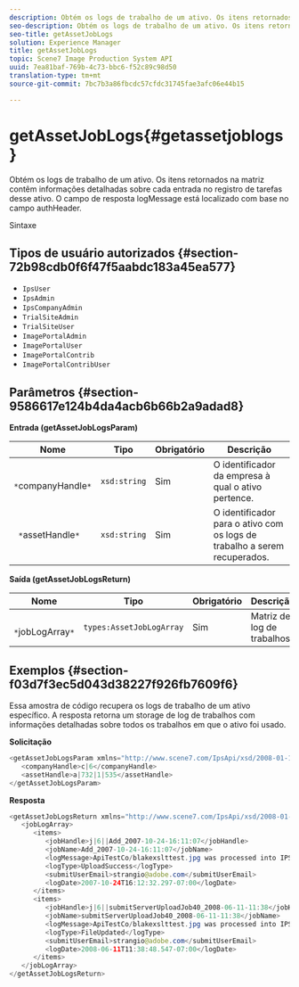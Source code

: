 ```yaml
---
description: Obtém os logs de trabalho de um ativo. Os itens retornados na matriz contêm informações detalhadas sobre cada entrada no registro de tarefas desse ativo. O campo de resposta logMessage está localizado com base no campo authHeader.
seo-description: Obtém os logs de trabalho de um ativo. Os itens retornados na matriz contêm informações detalhadas sobre cada entrada no registro de tarefas desse ativo. O campo de resposta logMessage está localizado com base no campo authHeader.
seo-title: getAssetJobLogs
solution: Experience Manager
title: getAssetJobLogs
topic: Scene7 Image Production System API
uuid: 7ea81baf-769b-4c73-bbc6-f52c89c98d50
translation-type: tm+mt
source-git-commit: 7bc7b3a86fbcdc57cfdc31745fae3afc06e44b15

---
```



# getAssetJobLogs{#getassetjoblogs}

Obtém os logs de trabalho de um ativo. Os itens retornados na matriz contêm informações detalhadas sobre cada entrada no registro de tarefas desse ativo. O campo de resposta logMessage está localizado com base no campo authHeader.

Sintaxe

## Tipos de usuário autorizados {#section-72b98cdb0f6f47f5aabdc183a45ea577}

* `IpsUser`
* `IpsAdmin`
* `IpsCompanyAdmin`
* `TrialSiteAdmin`
* `TrialSiteUser`
* `ImagePortalAdmin`
* `ImagePortalUser`
* `ImagePortalContrib`
* `ImagePortalContribUser`

## Parâmetros {#section-9586617e124b4da4acb6b66b2a9adad8}

**Entrada (getAssetJobLogsParam)**

| Nome | Tipo | Obrigatório | Descrição |
|---|---|---|---|
| ` *`companyHandle`*` | `xsd:string` | Sim | O identificador da empresa à qual o ativo pertence. |
| ` *`assetHandle`*` | `xsd:string` | Sim | O identificador para o ativo com os logs de trabalho a serem recuperados. |

**Saída (getAssetJobLogsReturn)**

| Nome | Tipo | Obrigatório | Descrição |
|---|---|---|---|
| ` *`jobLogArray`*` | `types:AssetJobLogArray` | Sim | Matriz de log de trabalhos. |

## Exemplos {#section-f03d7f3ec5d043d38227f926fb7609f6}

Essa amostra de código recupera os logs de trabalho de um ativo específico. A resposta retorna um storage de log de trabalhos com informações detalhadas sobre todos os trabalhos em que o ativo foi usado.

**Solicitação**

```java
<getAssetJobLogsParam xmlns="http://www.scene7.com/IpsApi/xsd/2008-01-15">
   <companyHandle>c|6</companyHandle>
   <assetHandle>a|732|1|535</assetHandle>
</getAssetJobLogsParam>
```

**Resposta**

```java
<getAssetJobLogsReturn xmlns="http://www.scene7.com/IpsApi/xsd/2008-01-15">
   <jobLogArray>
      <items>
         <jobHandle>j|6||Add_2007-10-24-16:11:07</jobHandle>
         <jobName>Add_2007-10-24-16:11:07</jobName>
         <logMessage>ApiTestCo/blakexslttest.jpg was processed into IPS</logMessage>
         <logType>UploadSuccess</logType>
         <submitUserEmail>strangio@adobe.com</submitUserEmail>
         <logDate>2007-10-24T16:12:32.297-07:00</logDate>
      </items>
      <items>
         <jobHandle>j|6||submitServerUploadJob40_2008-06-11-11:38</jobHandle>
         <jobName>submitServerUploadJob40_2008-06-11-11:38</jobName>
         <logMessage>ApiTestCo/blakexslttest.jpg was processed into IPS.</logMessage>
         <logType>FileUpdated</logType>
         <submitUserEmail>strangio@adobe.com</submitUserEmail>
         <logDate>2008-06-11T11:38:48.547-07:00</logDate>
      </items>
   </jobLogArray>
</getAssetJobLogsReturn>
```

